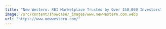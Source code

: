 ```yaml
---
title: "New Western: REI Marketplace Trusted by Over 150,000 Investors"
image: /src/content/showcase/_images/www.newwestern.com.webp
url: "https://www.newwestern.com/"
---
```


